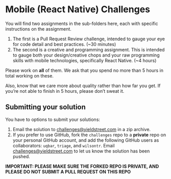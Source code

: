 # Mobile (React Native) Challenges
You will find two assignments in the sub-folders here, each with specific instructions on the assignment. 
1. The first is a Pull Request Review challenge, intended to gauge your eye for code detail and best practices. (~30 minutes)
1. The second is a creative and programming assignment. This is intended to gauge both your design/creative chops and your raw programming skills with mobile technologies, specifically React Native. (~4 hours)

Please work on **all** of them. We ask that you spend no more than 5 hours in total working on these.

Also, know that we care more about quality rather than how far you get. If you’re not able to finish in 5 hours, please don’t sweat it. 

## Submitting your solution
You have to options to submit your solutions:

1. Email the solution to challenges@yieldstreet.com in a zip archive. 
2. If you prefer to use GitHub, fork the `challenges` repo to a **private** repo on your personal GitHub account, and add the following GitHub users as collaborators: `uqbar`, `triage`, and `wilsontr`. Email challenges@yieldstreet.com to let us know the solution has been pushed.

**IMPORTANT: PLEASE MAKE SURE THE FORKED REPO IS PRIVATE, AND PLEASE DO NOT SUBMIT A PULL REQUEST ON THIS REPO**
